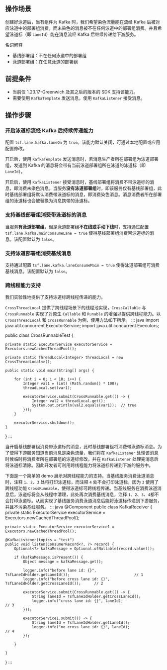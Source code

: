

## 操作场景

创建好泳道后，当有组件为 Kafka 时，我们希望染色流量能在流经 Kafka 后被对应泳道中的部署组消费，而未染色的消息被不在任何泳道中的部署组消费。并且希望泳道标（即 `LaneId`）能在消息流经 Kafka 后继续传递给下游服务。

名词解释

- 基线部署组：不在任何泳道中的部署组
- 泳道部署组：在任意泳道的部署组

## 前提条件

- 当前仅 1.23.17-Greenwich 及其之后的版本的 SDK 支持该能力。
- 需要使用 `KafkaTemplate` 发送消息，使用 `KafkaListener` 接受消息。

## 操作步骤

### 开启泳道标流经 Kafka 后持续传递能力

配置 `tsf.lane.kafka.laneOn` 为 `true`。该能力默认关闭，可通过本地配置或应用配置修改。

开启后，使用 `KafkaTemplate` 发送消息时，若消息生产者所在部署组为泳道部署组，发送到 Kafka 的消息将会带有当前泳道部署组所在泳道的泳道标（即 `LaneId`）。

开启后，使用 `KafkaListener` 接受消息时，基线部署组将消费不带泳道标的消息，即消费未染色消息。当服务**没有泳道部署组**时，即该服务仅有基线部署组，此时基线部署组将默认消费带泳道标的消息，即消费染色消息。消息消费者所在部署组的泳道标也会被替换为消息携带的泳道标。

### 支持基线部署组消费带泳道标的消息

当服务**有泳道部署组**，但是泳道部署组**不在线或手动下线**时，支持通过配置 `tsf.lane.kafka.mainConsumeLane = true` 使得基线部署组消费带泳道标的消息。该配置默认为 `false`。

### 支持泳道部署组消费基线消息

支持通过配置 `tsf.lane.kafka.laneConsumeMain = true` 使得泳道部署组可消费基线消息。该配置默认为 `false`。

### 跨线程能力支持

我们实验性地提供了支持泳道标跨线程传递的能力。

`CrossThreadLocal` 提供了跨线程场景下的线程池实现，`CrossCallable` 与 `CrossRunnable` 实现了对原生 `Callable` 和 `Runable` 的增强以提供跨线程能力。以`CrossThreadLocal` 和 `CrossRunnable` 为例，使用方法如下所示。
<dx-codeblock>
:::  java
import java.util.concurrent.ExecutorService;
import java.util.concurrent.Executors;

public class CrossRunnableTest {

    private static ExecutorService executorService = Executors.newCachedThreadPool();

    private static ThreadLocal<Integer> threadLocal = new CrossThreadLocal<>();

    public static void main(String[] args) {

        for (int i = 0; i < 10; i++) {
            Integer val1 = (int) (Math.random() * 100);
            threadLocal.set(var1);

            executorService.submit(CrossRunnable.get(() -> {
                Integer val2 = threadLocal.get();
                System.out.println(val2.equals(var1));  // true
            }));
        }

        executorService.shutdown();
    }
}
:::
</dx-codeblock>



当开启基线部署组消费带泳道标的消息，此时基线部署组将消费带泳道标消息。为了使得下游服务知道当前消息是染色流量，我们将在 `KafkaListener` 处理该消息时候临时将消费者所在部署组的泳道标修改，并在 `KafkaListener` 处理完消息后将泳道标清除。因此开发者可利用跨线程能力将泳道标传递到下游的服务中。

下面是一个简单的 demo 展示对跨线程能力的支持。当基线服务消费泳道消息时，注释 `1`、`2`、`3` 处将打印泳道标，而注释 `4` 处不会打印泳道标，因为 `3` 使用了跨线程功能 `CrossRunnable`，使得泳道标可跨线程传递。当基线服务在消费泳道消息后，泳道标将会从线程中清理，此处再次消费基线消息，注释 `1`、`2`、`3`、`4`都不会打印泳道标。从而实现了基线服务消费泳道消息后能将泳道标传递到下游服务，并且不污染基线服务。
<dx-codeblock>
:::  java
@Component
public class KafkaReceiver {
    private static ExecutorService executorService = Executors.newCachedThreadPool();

    private static ExecutorService executorService1 = Executors.newCachedThreadPool();

    @KafkaListener(topics = "test")
    public void listen(ConsumerRecord<?, ?> record) {
        Optional<?> kafkaMessage = Optional.ofNullable(record.value());

        if (kafkaMessage.isPresent()) {
            Object message = kafkaMessage.get();
            
            logger.info("before lane id: {}", TsfLaneIdHolder.getLaneId());								// 1
            logger.info("before cross lane id: {}", TsfLaneIdHolder.getCrossLaneId()); 		// 2

            executorService.submit(CrossRunnable.get(() -> {
                String laneId = TsfLaneIdHolder.getCrossLaneId();
                logger.info("cross lane id: {}", laneId);																	// 3
            }));

            executorService1.submit(() -> {
                String laneId = TsfLaneIdHolder.getLaneId();
                logger.info("no cross lane id: {}", laneId);															// 4
            });

        }

    }
}
:::
</dx-codeblock>





